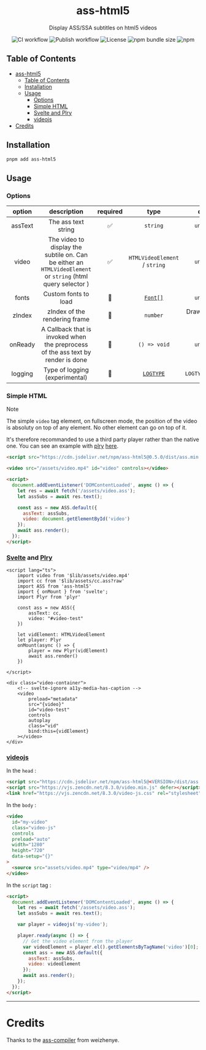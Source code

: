 <div align="center">

# ass-html5

Display ASS/SSA subtitles on html5 videos

![CI workflow](https://github.com/luxluth/ass-html5/actions/workflows/main.yml/badge.svg)
![Publish workflow](https://github.com/luxluth/ass-html5/actions/workflows/publish.yml/badge.svg)
![License](https://img.shields.io/github/license/luxluth/ass-html5?color=blue)
![npm bundle size](https://img.shields.io/bundlephobia/min/ass-html5)
![npm](https://img.shields.io/npm/v/ass-html5?logo=npm&color=white&link=https%3A%2F%2Fwww.npmjs.com%2Fpackage%2Fass-html5)

</div>

## Table of Contents

- [ass-html5](#ass-html5)
  - [Table of Contents](#table-of-contents)
  - [Installation](#installation)
  - [Usage](#usage)
    - [Options](#options)
    - [Simple HTML](#simple-html)
    - [Svelte and Plry](#svelte-and-plry)
    - [videojs](#videojs)
- [Credits](#credits)

## Installation

```bash
pnpm add ass-html5
```

## Usage

### Options

| option  |                                                 description                                                 | required |             type              |        default        |
| :-----: | :---------------------------------------------------------------------------------------------------------: | :------: | :---------------------------: | :-------------------: |
| assText |                                             The ass text string                                             |    ✅    |           `string`            |      `undefined`      |
|  video  | The video to display the subtile on. Can be either an `HTMLVideoElement` or `string` (html query selector ) |    ✅    | `HTMLVideoElement` / `string` |      `undefined`      |
|  fonts  |                                            Custom fonts to load                                             |    🚫    |  [`Font[]`](src/ass.ts#L77)   |      `undefined`      |
| zIndex  |                                        zIndex of the rendering frame                                        |    🚫    |           `number`            | Drawn after the video |
| onReady |              A Callback that is invoked when the preprocess of the ass text by render is done               |    🚫    |         `() => void`          |      `undefined`      |
| logging |                                       Type of logging (experimental)                                        |    🚫    |  [`LOGTYPE`](src/ass.ts#L44)  |   `LOGTYPE.DISABLE`   |

### Simple HTML

> [!NOTE]
> The simple `video` tag element, on fullscreen mode, the position of the video is absoluty on top of any element.
> No other element can go on top of it.
>
> It's therefore recommanded to use a third party player rather than the native one. You can see an example with [plry](https://github.com/sampotts/plyr) [here](#svelte-and-plry).

```html
<script src="https://cdn.jsdelivr.net/npm/ass-html5@0.5.0/dist/ass.min.js"></script>
```

```html
<video src="/assets/video.mp4" id="video" controls></video>
```

```html
<script>
  document.addEventListener('DOMContentLoaded', async () => {
    let res = await fetch('/assets/video.ass');
    let assSubs = await res.text();

    const ass = new ASS.default({
      assText: assSubs,
      video: document.getElementById('video')
    });
    await ass.render();
  });
</script>
```

### [Svelte](https://github.com/sveltejs/svelte) and [Plry](https://github.com/sampotts/plyr)

```svelte
<script lang="ts">
    import video from '$lib/assets/video.mp4'
    import cc from '$lib/assets/cc.ass?raw'
    import ASS from 'ass-html5'
    import { onMount } from 'svelte';
    import Plyr from 'plyr'

    const ass = new ASS({
        assText: cc,
        video: "#video-test"
    })

    let vidElement: HTMLVideoElement
    let player: Plyr
    onMount(async () => {
        player = new Plyr(vidElement)
        await ass.render()
    })

</script>

<div class="video-container">
    <!-- svelte-ignore a11y-media-has-caption -->
    <video
        preload="metadata"
        src="{video}"
        id="video-test"
        controls
        autoplay
        class="vid"
        bind:this={vidElement}
    ></video>
</div>
```

### [videojs](https://github.com/videojs/video.js)

In the `head` :

```html
<script src="https://cdn.jsdelivr.net/npm/ass-html5@<VERSION>/dist/ass.min.js" defer></script>
<script src="https://vjs.zencdn.net/8.3.0/video.min.js" defer></script>
<link href="https://vjs.zencdn.net/8.3.0/video-js.css" rel="stylesheet" />
```

In the `body` :

```html
<video
  id="my-video"
  class="video-js"
  controls
  preload="auto"
  width="1280"
  height="720"
  data-setup="{}"
>
  <source src="assets/video.mp4" type="video/mp4" />
</video>
```

In the `script` tag :

```html
<script>
  document.addEventListener('DOMContentLoaded', async () => {
    let res = await fetch('/assets/video.ass');
    let assSubs = await res.text();

    var player = videojs('my-video');

    player.ready(async () => {
      // Get the video element from the player
      var videoElement = player.el().getElementsByTagName('video')[0];
      const ass = new ASS.default({
        assText: assSubs,
        video: videoElement
      });
      await ass.render();
    });
  });
</script>
```

---

# Credits

Thanks to the [ass-compiler](https://github.com/weizhenye/ass-compiler/) from weizhenye.
